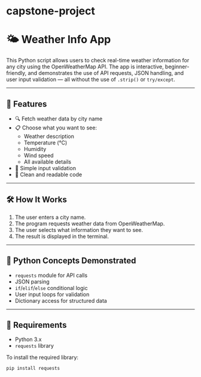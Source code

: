 # capstone-project
# 🌤️ Weather Info App

This Python script allows users to check real-time weather information for any city using the OpenWeatherMap API. The app is interactive, beginner-friendly, and demonstrates the use of API requests, JSON handling, and user input validation — all without the use of `.strip()` or `try/except`.

---

## 📌 Features

- 🔍 Fetch weather data by city name
- 📋 Choose what you want to see:
  - Weather description
  - Temperature (°C)
  - Humidity
  - Wind speed
  - All available details
- 🧠 Simple input validation
- 🧼 Clean and readable code

---

## 🛠️ How It Works

1. The user enters a city name.
2. The program requests weather data from OpenWeatherMap.
3. The user selects what information they want to see.
4. The result is displayed in the terminal.

---

## 🧠 Python Concepts Demonstrated

- `requests` module for API calls
- JSON parsing
- `if`/`elif`/`else` conditional logic
- User input loops for validation
- Dictionary access for structured data

---

## 🔧 Requirements

- Python 3.x
- `requests` library

To install the required library:

```bash
pip install requests
